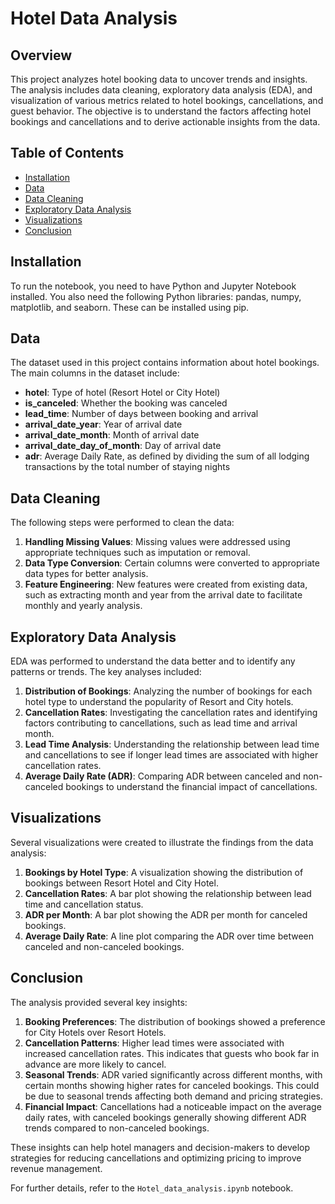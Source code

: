 # Hotel Data Analysis

## Overview

This project analyzes hotel booking data to uncover trends and insights. The analysis includes data cleaning, exploratory data analysis (EDA), and visualization of various metrics related to hotel bookings, cancellations, and guest behavior. The objective is to understand the factors affecting hotel bookings and cancellations and to derive actionable insights from the data.

## Table of Contents

- [Installation](#installation)
- [Data](#data)
- [Data Cleaning](#data-cleaning)
- [Exploratory Data Analysis](#exploratory-data-analysis)
- [Visualizations](#visualizations)
- [Conclusion](#conclusion)

## Installation

To run the notebook, you need to have Python and Jupyter Notebook installed. You also need the following Python libraries: pandas, numpy, matplotlib, and seaborn. These can be installed using pip.

## Data

The dataset used in this project contains information about hotel bookings. The main columns in the dataset include:

- **hotel**: Type of hotel (Resort Hotel or City Hotel)
- **is_canceled**: Whether the booking was canceled
- **lead_time**: Number of days between booking and arrival
- **arrival_date_year**: Year of arrival date
- **arrival_date_month**: Month of arrival date
- **arrival_date_day_of_month**: Day of arrival date
- **adr**: Average Daily Rate, as defined by dividing the sum of all lodging transactions by the total number of staying nights

## Data Cleaning

The following steps were performed to clean the data:

1. **Handling Missing Values**: Missing values were addressed using appropriate techniques such as imputation or removal.
2. **Data Type Conversion**: Certain columns were converted to appropriate data types for better analysis.
3. **Feature Engineering**: New features were created from existing data, such as extracting month and year from the arrival date to facilitate monthly and yearly analysis.

## Exploratory Data Analysis

EDA was performed to understand the data better and to identify any patterns or trends. The key analyses included:

1. **Distribution of Bookings**: Analyzing the number of bookings for each hotel type to understand the popularity of Resort and City hotels.
2. **Cancellation Rates**: Investigating the cancellation rates and identifying factors contributing to cancellations, such as lead time and arrival month.
3. **Lead Time Analysis**: Understanding the relationship between lead time and cancellations to see if longer lead times are associated with higher cancellation rates.
4. **Average Daily Rate (ADR)**: Comparing ADR between canceled and non-canceled bookings to understand the financial impact of cancellations.

## Visualizations

Several visualizations were created to illustrate the findings from the data analysis:

1. **Bookings by Hotel Type**: A visualization showing the distribution of bookings between Resort Hotel and City Hotel.
2. **Cancellation Rates**: A bar plot showing the relationship between lead time and cancellation status.
3. **ADR per Month**: A bar plot showing the ADR per month for canceled bookings.
4. **Average Daily Rate**: A line plot comparing the ADR over time between canceled and non-canceled bookings.

## Conclusion

The analysis provided several key insights:

1. **Booking Preferences**: The distribution of bookings showed a preference for City Hotels over Resort Hotels.
2. **Cancellation Patterns**: Higher lead times were associated with increased cancellation rates. This indicates that guests who book far in advance are more likely to cancel.
3. **Seasonal Trends**: ADR varied significantly across different months, with certain months showing higher rates for canceled bookings. This could be due to seasonal trends affecting both demand and pricing strategies.
4. **Financial Impact**: Cancellations had a noticeable impact on the average daily rates, with canceled bookings generally showing different ADR trends compared to non-canceled bookings.

These insights can help hotel managers and decision-makers to develop strategies for reducing cancellations and optimizing pricing to improve revenue management.

For further details, refer to the `Hotel_data_analysis.ipynb` notebook.
